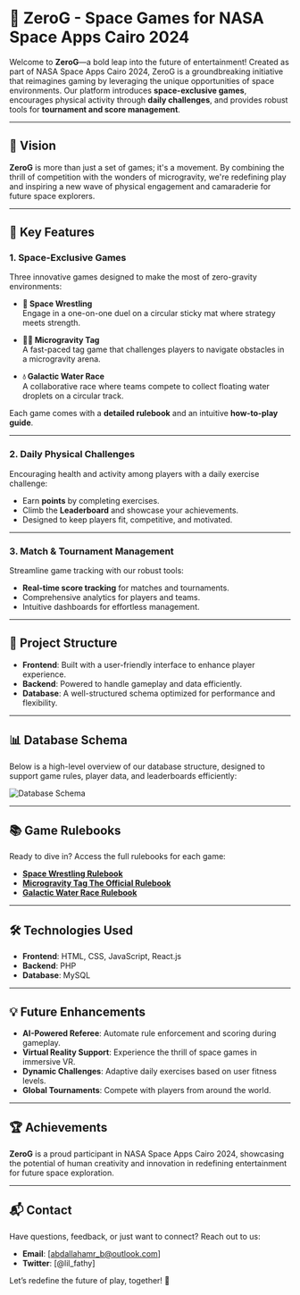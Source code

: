 # 🌌 ZeroG - Space Games for NASA Space Apps Cairo 2024

Welcome to **ZeroG**—a bold leap into the future of entertainment! Created as part of NASA Space Apps Cairo 2024, ZeroG is a groundbreaking initiative that reimagines gaming by leveraging the unique opportunities of space environments. Our platform introduces **space-exclusive games**, encourages physical activity through **daily challenges**, and provides robust tools for **tournament and score management**.

---

## 🚀 Vision

**ZeroG** is more than just a set of games; it's a movement. By combining the thrill of competition with the wonders of microgravity, we're redefining play and inspiring a new wave of physical engagement and camaraderie for future space explorers.

---

## 🌟 Key Features

### 1. **Space-Exclusive Games**  
Three innovative games designed to make the most of zero-gravity environments:

- **🚩 Space Wrestling**  
  Engage in a one-on-one duel on a circular sticky mat where strategy meets strength.

- **🏃‍♂️ Microgravity Tag**  
  A fast-paced tag game that challenges players to navigate obstacles in a microgravity arena.

- **💧 Galactic Water Race**  
  A collaborative race where teams compete to collect floating water droplets on a circular track.

Each game comes with a **detailed rulebook** and an intuitive **how-to-play guide**.

---

### 2. **Daily Physical Challenges**  
Encouraging health and activity among players with a daily exercise challenge:
- Earn **points** by completing exercises.
- Climb the **Leaderboard** and showcase your achievements.
- Designed to keep players fit, competitive, and motivated.

---

### 3. **Match & Tournament Management**  
Streamline game tracking with our robust tools:
- **Real-time score tracking** for matches and tournaments.
- Comprehensive analytics for players and teams.
- Intuitive dashboards for effortless management.

---

## 📂 Project Structure

- **Frontend**: Built with a user-friendly interface to enhance player experience.
- **Backend**: Powered to handle gameplay and data efficiently.
- **Database**: A well-structured schema optimized for performance and flexibility.

---

## 📊 Database Schema

Below is a high-level overview of our database structure, designed to support game rules, player data, and leaderboards efficiently:

![Database Schema](https://i.ibb.co/1LydcdK/database-scheme.png)

---

## 📚 Game Rulebooks

Ready to dive in? Access the full rulebooks for each game:
- [**Space Wrestling Rulebook**](https://heyzine.com/flip-book/c973a45190.html)
- [**Microgravity Tag The Official Rulebook**](https://heyzine.com/flip-book/f502365879.html)
- [**Galactic Water Race Rulebook**](https://heyzine.com/flip-book/d6ff2fe180.html)


---

## 🛠️ Technologies Used

- **Frontend**: HTML, CSS, JavaScript, React.js
- **Backend**: PHP
- **Database**: MySQL

---

## 💡 Future Enhancements

- **AI-Powered Referee**: Automate rule enforcement and scoring during gameplay.
- **Virtual Reality Support**: Experience the thrill of space games in immersive VR.
- **Dynamic Challenges**: Adaptive daily exercises based on user fitness levels.
- **Global Tournaments**: Compete with players from around the world.

---

## 🏆 Achievements

**ZeroG** is a proud participant in NASA Space Apps Cairo 2024, showcasing the potential of human creativity and innovation in redefining entertainment for future space exploration.

---

## 📬 Contact

Have questions, feedback, or just want to connect? Reach out to us:  
- **Email**: [abdallahamr_b@outlook.com]  
- **Twitter**: [@lil_fathy]  

Let’s redefine the future of play, together! 🚀
